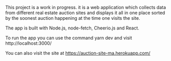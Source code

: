 This project is a work in progress. it is a web application which collects data from different real estate auction sites and displays it all in one place sorted by the soonest auction happening at the time one visits the site.

The app is built with Node.js, node-fetch, Cheerio.js and React.

To run the app you can use the command yarn dev  and visit http://localhost:3000/

You can also visit the site at https://auction-site-ma.herokuapp.com/


